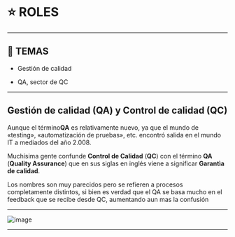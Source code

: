 # :star: ROLES

---

## :book: TEMAS

- Gestión de calidad 

- QA, sector de QC

---

## Gestión de calidad (QA) y Control de calidad (QC)

Aunque el término**QA** es relativamente nuevo, ya que el mundo de «testing», «automatización de pruebas», etc. encontró salida en el mundo IT a mediados del año 2.008.

Muchísima gente confunde **Control de Calidad** (**QC**) con el término **QA** (**Quality Assurance**) que en sus siglas en inglés viene a significar **Garantìa de calidad**.

Los nombres son muy parecidos pero se refieren a procesos completamente distintos, si bien es verdad que el QA se basa mucho en el feedback que se recibe desde QC, aumentando aun mas la confusión

---


![image](https://user-images.githubusercontent.com/72580574/216789319-6033cd12-8511-4de5-b3e8-7470b8e92bc8.png)

---
